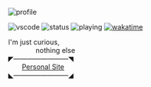 ![profile](https://discord.c99.nl/widget/theme-3/139095725110722560.png)

![vscode](https://dev.discordprofiles.me/badge/vscode/139095725110722560)
![status](https://dev.discordprofiles.me/badge/status/139095725110722560?simple=true)
![playing](https://dev.discordprofiles.me/badge/playing/139095725110722560)
[![wakatime](https://wakatime.com/badge/user/6fd038ee-1943-42ab-a1b5-2179f8846e21.svg)](https://wakatime.com/@6fd038ee-1943-42ab-a1b5-2179f8846e21)

I'm just curious,<br/>
    nothing else<br/>
◤————————◥<br/>
  [Personal Site](https://petar.tk)<br/>
◣————————◢

